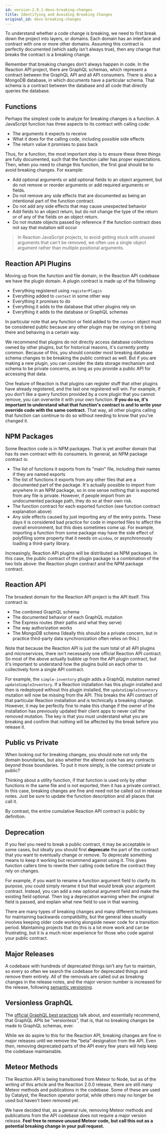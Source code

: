```yaml
---
id: version-2.9.1-devs-breaking-changes
title: Identifying and Avoiding Breaking Changes
original_id: devs-breaking-changes
---
```


To understand whether a code change is breaking, we need to first break down the project into layers, or domains. Each domain has an interface and contract with one or more other domains. Assuming this contract is perfectly documented (which sadly isn't always true), then any change that breaks the contract is a breaking change.

Remember that breaking changes don't always happen in code. In the Reaction API project, there are GraphQL schemas, which represent a contract between the GraphQL API and all API consumers. There is also a MongoDB database, in which documents have a particular schema. That schema is a contract between the database and all code that directly queries the database.

## Functions

Perhaps the simplest code to analyze for breaking changes is a function. A JavaScript function has three aspects to its contract with calling code:
- The arguments it expects to receive
- What it does for the calling code, including possible side effects
- The return value it promises to pass back

Thus, for a function, the most important step is to ensure these three things are fully documented, such that the function caller has proper expectations. Then, when you need to change this function, the first goal should be to avoid breaking changes. For example:
- Add optional arguments or add optional fields to an object argument, but do not remove or reorder arguments or add required arguments or fields.
- Do not remove any side effects that are documented as being an intentional part of the function contract.
- Do not add any side effects that may cause unexpected behavior
- Add fields to an object return, but do not change the type of the return or of any of the fields on an object return.
- Do not mutate objects passed by reference if the function contract does not say that mutation will occur

> In Reaction JavaScript projects, to avoid getting stuck with unused arguments that can't be removed, we often use a single object argument rather than multiple positional arguments.

## Reaction API Plugins

Moving up from the function and file domain, in the Reaction API codebase we have the plugin domain. A plugin contract is made up of the following:
- Everything registered using `registerPlugin`
- Everything added to `context` in some other way
- Everything it promises to do
- Everything it adds to the database that other plugins rely on
- Everything it adds to the database or GraphQL schemas

In particular note that any function or field added to the `context` object must be considered public because any other plugin may be relying on it being there and behaving in a certain way.

We recommend that plugins do not directly access database collections owned by other plugins, but for historical reasons, it's currently pretty common. Because of this, you should consider most breaking database schema changes to be breaking the public contract as well. But if you are making a new plugin, you can consider the data storage mechanism and schema to be private concerns, as long as you provide a public API for accessing that data.

One feature of Reaction is that plugins can register stuff that other plugins have already registered, and the last one registered will win. For example, if you don't like a query function provided by a core plugin that you cannot remove, you can overwrite it with your own function. **If you do so, it's important to understand what that function's contract is and to write your override code with the same contract.** That way, all other plugins calling that function can continue to do so without needing to know that you've changed it.

## NPM Packages

Some Reaction code is in NPM packages. That is yet another domain that has its own contract with its consumers. In general, an NPM package contract is:
- The list of functions it exports from its "main" file, including their names if they are named exports
- The list of functions it exports from any other files that are a documented part of the package. It's actually possible to import from anywhere in an NPM package, so in one sense nothing that is exported from any file is private. However, if people import from an undocumented package path, they do so at their own risk.
- The function contract for each exported function (see function contract explanation above)
- Any side effects caused by just importing any of the entry points. These days it is considered bad practice for code in imported files to affect the overall environment, but this does sometimes come up. For example, importing a function from some package may have the side effect of polyfilling some property that it needs on `window`, or asynchronously loading a third-party library.

Increasingly, Reaction API plugins will be distributed as NPM packages. In this case, the public contract of the plugin package is a combination of the two lists above: the Reaction plugin contract and the NPM package contract.

## Reaction API

The broadest domain for the Reaction API project is the API itself. This contract is:
- The combined GraphQL schema
- The documented behavior of each GraphQL mutation
- The Express routes (their paths and what they serve)
- The way authorization works
- The MongoDB schema (Ideally this should be a private concern, but in practice third-party data synchronization often relies on this.)

Note that because the Reaction API is just the sum total of all API plugins and microservices, there isn't necessarily one official Reaction API contract. So most of the above actually bubble up from the API plugin contract, but it's important to understand how the plugins build on each other to collectively form a single API contract.

For example, the `simple-inventory` plugin adds a GraphQL mutation named `updateSimpleInventory`. If a Reaction installation has this plugin installed and then is redeployed without this plugin installed, the `updateSimpleInventory` mutation will now be missing from the API. This breaks the API contract of that particular Reaction installation and is technically a breaking change. However, it may be perfectly fine to make this change if the owner of the installation has previously updated their client apps to never call the removed mutation. The key is that you must understand what you are breaking and confirm that nothing will be affected by the break before you release it.

## Public vs Private

When looking out for breaking changes, you should note not only the domain boundaries, but also whether the altered code has any contracts beyond those boundaries. To put it more simply, is the contract private or public?

Thinking about a utility function, if that function is used only by other functions in the same file and is not exported, then it has a private contract. In this case, breaking changes are fine and need not be called out in release notes. Just be sure to update the function description and all places that call it.

By contrast, the entire cumulative Reaction API contract is public by definition.

## Deprecation

If you feel you need to break a public contract, it may be acceptable in some cases, but ideally you should first **deprecate** the part of the contract that you want to eventually change or remove. To deprecate something means to keep it working but recommend against using it. This gives function callers time to rewrite their calling code before the contract they rely on changes.

For example, if you want to rename a function argument field to clarify its purpose, you could simply rename it but that would break your argument contract. Instead, you can add a new optional argument field and make the existing field optional. Then log a deprecation warning when the original field is passed, and explain what new field to use in that warning.

There are many types of breaking changes and many different techniques for maintaining backwards compatibility, but the general idea usually involves keeping older code working alongside newer code for a transition period. Maintaining projects that do this is a lot more work and can be frustrating, but it is a much nicer experience for those who code against your public contract.

## Major Releases

A codebase with hundreds of deprecated things isn't any fun to maintain, so every so often we search the codebase for deprecated things and remove them entirely. All of the removals are called out as breaking changes in the release notes, and the major version number is increased for the release, following [semantic versioning](https://semver.org/).

## Versionless GraphQL

The [official GraphQL best practices](https://graphql.org/learn/best-practices/#versioning) talk about, and essentially recommend, that GraphQL APIs be "versionless", that is, that no breaking changes be made to GraphQL schemas, ever.

While we do aspire to this for the Reaction API, breaking changes are fine in major releases until we remove the "beta" designation from the API. Even then, removing deprecated parts of the API every few years will help keep the codebase maintainable.

## Meteor Methods

The Reaction API is being transitioned from Meteor to Node, but as of the writing of this article and the Reaction 2.0.0 release, there are still many Meteor methods and publications in the codebase. Some of these are used by Catalyst, the Reaction operator portal, while others may no longer be used but haven't been removed yet.

We have decided that, as a general rule, removing Meteor methods and publications
from the API codebase does not require a major version release. **Feel free to remove unused Meteor code, but call this out as a potential breaking change in your pull request.**
